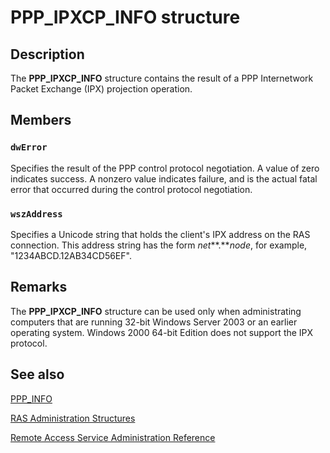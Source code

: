 # PPP_IPXCP_INFO structure

## Description

The
**PPP_IPXCP_INFO** structure contains the result of a PPP Internetwork Packet Exchange (IPX) projection operation.

## Members

### `dwError`

Specifies the result of the PPP control protocol negotiation. A value of zero indicates success. A nonzero value indicates failure, and is the actual fatal error that occurred during the control protocol negotiation.

### `wszAddress`

Specifies a Unicode string that holds the client's IPX address on the RAS connection. This address string has the form *net***.***node*, for example, "1234ABCD.12AB34CD56EF".

## Remarks

The
**PPP_IPXCP_INFO** structure can be used only when administrating computers that are running 32-bit Windows Server 2003 or an earlier operating system. Windows 2000 64-bit Edition does not support the IPX protocol.

## See also

[PPP_INFO](https://learn.microsoft.com/windows/desktop/api/mprapi/ns-mprapi-ppp_info)

[RAS Administration Structures](https://learn.microsoft.com/windows/desktop/RRAS/ras-administration-structures)

[Remote Access Service Administration Reference](https://learn.microsoft.com/windows/desktop/RRAS/remote-access-service-administration-reference)
